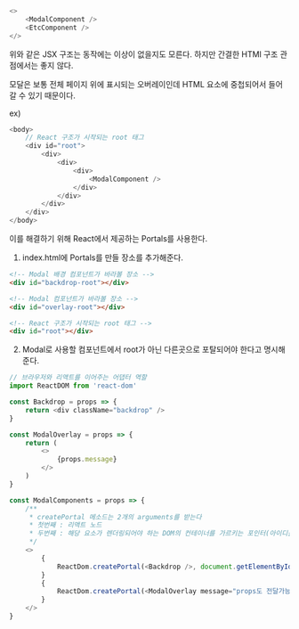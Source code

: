 ```javascript
<>
    <ModalComponent />
    <EtcComponent />
</>
```

위와 같은 JSX 구조는 동작에는 이상이 없을지도 모른다.
하지만 간결한 HTMl 구조 관점에서는 좋지 않다.

모달은 보통 전체 페이지 위에 표시되는 오버레이인데 HTML 요소에 중첩되어서 들어갈 수 있기 때문이다.

ex)
```javascript
<body>
    // React 구조가 시작되는 root 태그
    <div id="root">
        <div>
            <div>
                <div>
                    <ModalComponent />
                </div>
            </div>
        </div>
    </div>
</body>
```

이를 해결하기 위해 React에서 제공하는 Portals를 사용한다.

1. index.html에 Portals를 만들 장소를 추가해준다.
```html
<!-- Modal 배경 컴포넌트가 바라볼 장소 -->
<div id="backdrop-root"></div>

<!-- Modal 컴포넌트가 바라볼 장소 -->
<div id="overlay-root"></div>

<!-- React 구조가 시작되는 root 태그 -->
<div id="root"></div>
```

2. Modal로 사용할 컴포넌트에서 root가 아닌 다른곳으로 포탈되어야 한다고 명시해준다.

```javascript
// 브라우저와 리액트를 이어주는 어댑터 역할
import ReactDOM from 'react-dom'

const Backdrop = props => {
    return <div className="backdrop" />
}

const ModalOverlay = props => {
    return (
        <>
            {props.message}
        </>
    )
}

const ModalComponents = props => {
    /**
     * createPortal 메소드는 2개의 arguments를 받는다
     * 첫번째 : 리액트 노드
     * 두번째 : 해당 요소가 렌더링되어야 하는 DOM의 컨테이너를 가르키는 포인터(아이디를 직접 입력하면 안됨)
     */
    <>
        {
            ReactDom.createPortal(<Backdrop />, document.getElementById('backdrop-root'))
        }
        {
            ReactDom.createPortal(<ModalOverlay message="props도 전달가능" />, document.getElementById('overlay-root'))
        }
    </>
}
```